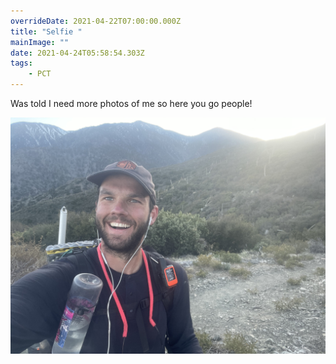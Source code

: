 ```yaml
---
overrideDate: 2021-04-22T07:00:00.000Z
title: "Selfie "
mainImage: ""
date: 2021-04-24T05:58:54.303Z
tags: 
    - PCT
---
```

Was told I need more photos of me so here you go people!

![](b2ec6510-5a39-4688-a5e4-e1f6bba3d22d.jpeg)